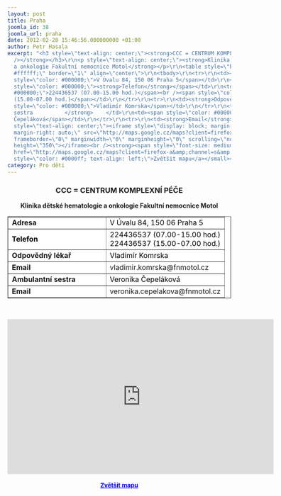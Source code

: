 ```yaml
---
layout: post
title: Praha
joomla_id: 38
joomla_url: praha
date: 2012-02-28 15:46:56.000000000 +01:00
author: Petr Hasala
excerpt: "<h3 style=\"text-align: center;\"><strong>CCC = CENTRUM KOMPLEXNÍ PÉČE<br
  /></strong></h3>\r\n<p style=\"text-align: center;\"><strong>Klinika dětské hematologie
  a onkologie Fakultní nemocnice Motol</strong></p>\r\n<table style=\"background-color:
  #ffffff;\" border=\"1\" align=\"center\">\r\n<tbody>\r\n<tr>\r\n<td><strong>Adresa</strong></td>\r\n<td><span
  style=\"color: #000000;\">V Úvalu 84, 150 06 Praha 5</span></td>\r\n</tr>\r\n<tr>\r\n<td><span
  style=\"color: #000000;\"><strong>Telefon</strong></span></td>\r\n<td><span style=\"color:
  #000000;\">224436537 (07.00-15.00 hod.)</span><br /><span style=\"color: #000000;\">224436537
  (15.00-07.00 hod.)</span></td>\r\n</tr>\r\n<tr>\r\n<td><strong>Odpovědný lékař</strong></td>\r\n<td><span
  style=\"color: #000000;\">Vladimír Komrska</span></td>\r\n</tr>\r\n<tr>\r\n<td><strong>Email</strong></td>\r\n<td>vladimir.komrska@fnmotol.cz</td>\r\n</tr>\r\n<tr>\r\n<td><strong>Ambulantní
  sestra          </strong>    </td>\r\n<td><span style=\"color: #000000;\">Veronika
  Čepeláková</span></td>\r\n</tr>\r\n<tr>\r\n<td><strong>Email</strong></td>\r\n<td>veronika.cepelakova@fnmotol.cz</td>\r\n</tr>\r\n</tbody>\r\n</table>\r\n<p> </p>\r\n<p
  style=\"text-align: center;\"><iframe style=\"display: block; margin-left: auto;
  margin-right: auto;\" src=\"http://maps.google.cz/maps?client=firefox-a&amp;channel=s&amp;hl=cs&amp;q=Fakultn%C3%AD+nemocnice+Motol&amp;lr=&amp;ie=UTF8&amp;hq=Fakultn%C3%AD+nemocnice+Motol&amp;hnear=&amp;radius=15000&amp;t=h&amp;brcurrent=5,0,0&amp;ll=50.073557,14.339926&amp;spn=0.00482,0.012875&amp;z=16&amp;iwloc=A&amp;output=embed\"
  frameborder=\"0\" marginwidth=\"0\" marginheight=\"0\" scrolling=\"no\" width=\"600\"
  height=\"350\"></iframe><br /><strong><span style=\"font-size: medium;\"><small><a
  href=\"http://maps.google.cz/maps?client=firefox-a&amp;channel=s&amp;hl=cs&amp;q=Fakultn%C3%AD+nemocnice+Motol&amp;lr=&amp;ie=UTF8&amp;hq=Fakultn%C3%AD+nemocnice+Motol&amp;hnear=&amp;radius=15000&amp;t=h&amp;brcurrent=5,0,0&amp;ll=50.073557,14.339926&amp;spn=0.00482,0.012875&amp;z=16&amp;iwloc=A&amp;source=embed\"
  style=\"color: #0000ff; text-align: left;\">Zvětšit mapu</a></small></span></strong></p>"
category: Pro děti
---
```

<h3 style="text-align: center;"><strong>CCC = CENTRUM KOMPLEXNÍ PÉČE<br /></strong></h3>
<p style="text-align: center;"><strong>Klinika dětské hematologie a onkologie Fakultní nemocnice Motol</strong></p>
<table style="background-color: #ffffff;" border="1" align="center">
<tbody>
<tr>
<td><strong>Adresa</strong></td>
<td><span style="color: #000000;">V Úvalu 84, 150 06 Praha 5</span></td>
</tr>
<tr>
<td><span style="color: #000000;"><strong>Telefon</strong></span></td>
<td><span style="color: #000000;">224436537 (07.00-15.00 hod.)</span><br /><span style="color: #000000;">224436537 (15.00-07.00 hod.)</span></td>
</tr>
<tr>
<td><strong>Odpovědný lékař</strong></td>
<td><span style="color: #000000;">Vladimír Komrska</span></td>
</tr>
<tr>
<td><strong>Email</strong></td>
<td>vladimir.komrska@fnmotol.cz</td>
</tr>
<tr>
<td><strong>Ambulantní sestra          </strong>    </td>
<td><span style="color: #000000;">Veronika Čepeláková</span></td>
</tr>
<tr>
<td><strong>Email</strong></td>
<td>veronika.cepelakova@fnmotol.cz</td>
</tr>
</tbody>
</table>
<p> </p>
<p style="text-align: center;"><iframe style="display: block; margin-left: auto; margin-right: auto;" src="http://maps.google.cz/maps?client=firefox-a&amp;channel=s&amp;hl=cs&amp;q=Fakultn%C3%AD+nemocnice+Motol&amp;lr=&amp;ie=UTF8&amp;hq=Fakultn%C3%AD+nemocnice+Motol&amp;hnear=&amp;radius=15000&amp;t=h&amp;brcurrent=5,0,0&amp;ll=50.073557,14.339926&amp;spn=0.00482,0.012875&amp;z=16&amp;iwloc=A&amp;output=embed" frameborder="0" marginwidth="0" marginheight="0" scrolling="no" width="600" height="350"></iframe><br /><strong><span style="font-size: medium;"><small><a href="http://maps.google.cz/maps?client=firefox-a&amp;channel=s&amp;hl=cs&amp;q=Fakultn%C3%AD+nemocnice+Motol&amp;lr=&amp;ie=UTF8&amp;hq=Fakultn%C3%AD+nemocnice+Motol&amp;hnear=&amp;radius=15000&amp;t=h&amp;brcurrent=5,0,0&amp;ll=50.073557,14.339926&amp;spn=0.00482,0.012875&amp;z=16&amp;iwloc=A&amp;source=embed" style="color: #0000ff; text-align: left;">Zvětšit mapu</a></small></span></strong></p>
